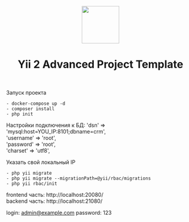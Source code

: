 <p align="center">
    <a href="https://github.com/yiisoft" target="_blank">
        <img src="https://avatars0.githubusercontent.com/u/993323" height="100px">
    </a>
    <h1 align="center">Yii 2 Advanced Project Template</h1>
    <br>
</p>

Запуск проекта

```
- docker-compose up -d
- composer install
- php init
```

Настройки подключения к БД:
'dsn' => 'mysql:host=YOU_IP:8101;dbname=crm', <br>
'username' => 'root', <br>
'password' => 'root', <br>
'charset' => 'utf8', <br>

Указать свой локальный IP

```
- php yii migrate
- php yii migrate --migrationPath=@yii/rbac/migrations
- php yii rbac/init
```

frontend часть: http://localhost:20080/  <br>
backend часть:  http://localhost:21080/ <br>

login:  admin@example.com
password: 123